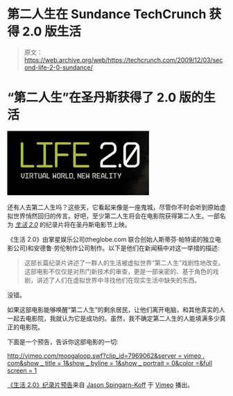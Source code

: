 # 第二人生在 Sundance TechCrunch 获得 2.0 版生活

> 原文：<https://web.archive.org/web/https://techcrunch.com/2009/12/03/second-life-2-0-sundance/>

# “第二人生”在圣丹斯获得了 2.0 版的生活

![](img/004ec2215a7d210056f28308ccf0dbd3.png)

还有人去第二人生吗？这些天，它看起来像是一座鬼城，尽管你不时会听到原始虚拟世界悄然回归的传言。好吧，至少第二人生将会在电影院获得第二人生。一部名为 *[生活 2.0](https://web.archive.org/web/20230122121053/http://www.life2movie.com/)* 的纪录片将在圣丹斯电影节上映。

《生活 2.0》由掌星娱乐公司(theglobe.com 联合创始人斯蒂芬·帕特诺的独立电影公司)和安德鲁·劳伦制作公司制作。以下是他们在新闻稿中对这一举措的描述:

> 这部长篇纪录片讲述了一群人的生活被虚拟世界“第二人生”戏剧性地改变。这部电影不仅仅是对热门新技术的审查，更是一部亲密的、基于角色的戏剧，讲述了人们在虚拟世界中寻找他们在现实生活中缺失的东西。

没错。

如果这部电影能够唤醒“第二人生”的剩余居民，让他们离开电脑，和其他真实的人一起去电影院，我就认为它是成功的。虽然，我不确定第二人生的人能填满多少真正的电影院。

下面是一个预告，告诉你这部电影的一切:

[http://vimeo.com/moogaloop.swf?clip_id=7969062&server = vimeo . com&show _ title = 1&show _ byline = 1&show _ portrait = 0&color =&full screen = 1](https://web.archive.org/web/20230122121053/http://vimeo.com/moogaloop.swf?clip_id=7969062&server=vimeo.com&show_title=1&show_byline=1&show_portrait=0&color=&fullscreen=1)

[《生活 2.0》纪录片预告](https://web.archive.org/web/20230122121053/http://vimeo.com/7969062)来自 [Jason Spingarn-Koff](https://web.archive.org/web/20230122121053/http://vimeo.com/user2738813) 于 [Vimeo](https://web.archive.org/web/20230122121053/http://vimeo.com/) 播出。